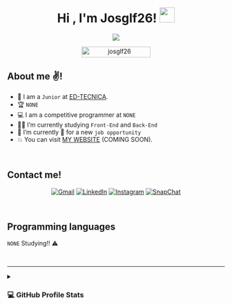 <h1 align="center">Hi , I'm Josglf26! <img src="https://media.giphy.com/media/hvRJCLFzcasrR4ia7z/giphy.gif" width="35"></h1>
<p align="center">
  <a href="https://github.com/DenverCoder1/readme-typing-svg"><img src="https://readme-typing-svg.herokuapp.com?font=Time+New+Roman&color=%23C8BE25&size=25&center=true&vCenter=true&width=600&height=100&lines=Software+Engineer;Competitive+Programmer;Always+learning+new+things"></a>
</p>
<p align="center"> 
	<img src="https://komarev.com/ghpvc/?username=josglf26&label=Profile%20views&color=0047AB&style=plastic?" alt="josglf26" height=25px, width=160px/>
</p>

	
## About me ✌️!
- :school: I am a `Junior` at [ED-TECNICA](https://edtecnica.com/).
- :trophy: `NONE`
- :computer: I am a competitive programmer at `NONE`
- :student: I’m currently studying `Front-End` and `Back-End`
- :thinking: I’m currently 🚫 for a new `job opportunity` 
- :boom: You can visit [MY WEBSITE]()  (COMING SOON).
<br>


## Contact me!
<p align="center">
	<a href="mailto:josglf26@gmail.com"><img img src="https://img.shields.io/badge/gmail-%23EA4335.svg?style=plastic&logo=gmail&logoColor=white" alt="Gmail"/></a>
	<a href="https://www.linkedin.com/in/jose-l-aa469930b"><img src="https://img.shields.io/badge/linkedin-%230A66C2.svg?style=plastic&logo=linkedin&logoColor=white" alt="LinkedIn" target="_blank"/></a>
	<a href="https://www.instagram.com/josglf26x/"><img src="https://img.shields.io/badge/instagram-%23E4405F.svg?style=plastic&logo=instagram&logoColor=white" alt="Instagram" target="_blank"/></a>
	<a href="https://www.snapchat.com/add/josglf26"><img src="https://img.shields.io/badge/snapchat-%23FFFC00.svg?style=plastic&logo=snapchat&logoColor=black" alt="SnapChat"target="_blank"/></a>
</p>
<br>

## Programming languages

 `NONE` Studying!! ⚠️
 
<br> 

----
  
<details><summary><h3>💻 GitHub Profile Stats</h3></summary>

----
<p align="center">
    <a href="https://github.com/anuraghazra/github-readme-stats">
	    <img alt="josglf26's Github Stats" src="https://github-readme-stats.vercel.app/api?username=josglf26&show_icons=true&count_private=true&locale=en&theme=tokyonight&layout=compact" height="230px"/></a> <img src="https://github-readme-stats.vercel.app/api/top-langs?username=josglf26&langs_count=10&show_icons=true&locale=en&theme=tokyonight" alt="josglf26" height="230px"/>

  </p>
</details>

</details>

	
